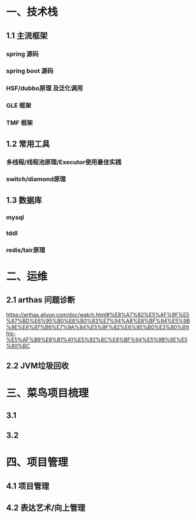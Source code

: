 
# 一、技术栈

## 1.1 主流框架

### spring 源码

### spring boot 源码

### HSF/dubbo原理 及泛化调用

### GLE 框架

### TMF 框架


## 1.2 常用工具

### 多线程/线程池原理/Executor使用最佳实践

### switch/diamond原理

## 1.3 数据库

### mysql

### tddl

### redis/tair原理




# 二、运维

## 2.1 arthas 问题诊断
https://arthas.aliyun.com/doc/watch.html#%E8%A7%82%E5%AF%9F%E5%87%BD%E6%95%B0%E8%B0%83%E7%94%A8%E8%BF%94%E5%9B%9E%E6%97%B6%E7%9A%84%E5%8F%82%E6%95%B0%E3%80%81this-%E5%AF%B9%E8%B1%A1%E5%92%8C%E8%BF%94%E5%9B%9E%E5%80%BC

## 2.2 JVM垃圾回收


# 三、菜鸟项目梳理
## 3.1 
## 3.2 

# 四、项目管理

## 4.1 项目管理 

## 4.2 表达艺术/向上管理


